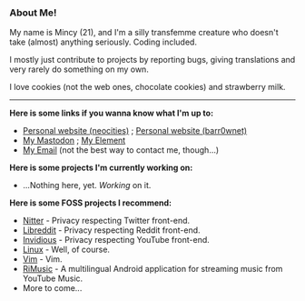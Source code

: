 ### About Me!

My name is Mincy (21), and I'm a silly transfemme creature who doesn't take (almost) anything seriously.
Coding included.

I mostly just contribute to projects by reporting bugs, giving translations and very rarely do something on my own.

I love cookies (not the web ones, chocolate cookies) and strawberry milk.

---

**Here is some links if you wanna know what I'm up to:**
- [Personal website (neocities)](https://mincy.neocities.org/) ; [Personal website (barr0wnet)](https://alphamethyl.barr0w.net/~sleepybunny/)
- [My Mastodon](https://tech.lgbt/@sleepybunny/) ; [My Element](https://matrix.to/#/@sleepybunny:matrix.org/)
- [My Email](mailto:sleepymincy@proton.me) (not the best way to contact me, though...)

**Here is some projects I'm currently working on:**
- ...Nothing here, yet. *Working* on it.

**Here is some FOSS projects I recommend:**
- [Nitter](https://github.com/zedeus/nitter) - Privacy respecting Twitter front-end.
- [Libreddit](https://github.com/libreddit/libreddit) - Privacy respecting Reddit front-end.
- [Invidious](https://github.com/iv-org/invidious) - Privacy respecting YouTube front-end.
- [Linux](https://github.com/torvalds/linux) - Well, of course.
- [Vim](https://github.com/vim/vim) - Vim.
- [RiMusic](https://github.com/fast4x/RiMusic) - A multilingual Android application for streaming music from YouTube Music. 
- More to come...
